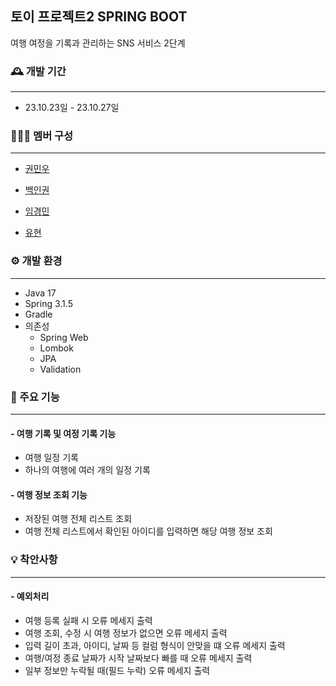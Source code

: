 
## 토이 프로젝트2 SPRING BOOT


여행 여정을 기록과 관리하는 SNS 서비스 2단계


### 🕰️ 개발 기간

---

- 23.10.23일 - 23.10.27일

### 🧑‍🤝‍🧑 멤버 구성

---

- [권민우](https://github.com/Kwonminwoo)

- [백인권](https://github.com/BackInGone)

- [임경민](https://github.com/pabu-lim)

- [유현](https://github.com/yuhyun1)

### ⚙️ 개발 환경

---

- Java 17
- Spring 3.1.5
- Gradle
- 의존성
    - Spring Web
    - Lombok
    - JPA
    - Validation


### 📌 주요 기능

---

#### - 여행 기록 및 여정 기록 기능
- 여행 일정 기록
- 하나의 여행에 여러 개의 일정 기록


#### - 여행 정보 조회 기능
- 저장된 여행 전체 리스트 조회
- 여행 전체 리스트에서 확인된 아이디를 입력하면 해당 여행 정보 조회

### 💡 착안사항

---


#### - 예외처리
- 여행 등록 실패 시 오류 메세지 출력
- 여행 조회, 수정 시 여행 정보가 없으면 오류 메세지 출력
- 입력 길이 초과, 아이디, 날짜 등 컬럼 형식이 안맞을 떄 오류 메세지 출력
- 여행/여정 종료 날짜가 시작 날짜보다 빠를 때 오류 메세지 출력
- 일부 정보만 누락될 때(필드 누락) 오류 메세지 출력

